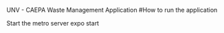 UNV - CAEPA Waste Management Application
#How to run the application

Start the metro server
expo start